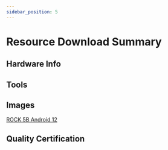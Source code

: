 ```yaml
---
sidebar_position: 5
---
```


# Resource Download Summary

## Hardware Info

## Tools

## Images

[ROCK 5B Android 12](https://github.com/radxa/manifests/releases/download/Android12_rkr14_20240419/Rock5B_Android12_rkr14_20240419-gpt.zip)

## Quality Certification
